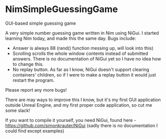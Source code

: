 # NimSimpleGuessingGame
GUI-based simple guessing game

A very simple number guessing game written in Nim using NiGui. I started learning Nim today, and made this the same day. Bugs include:
- Answer is always 88 (rand() function messing up, will look into this)
- Scrolling scrolls the whole window contents instead of submitted answers. There is no documentation of NiGui yet so I have no idea how to change this.
- No replay button. As far as I know, NiGui doesn't support clearing containers' children, so if I were to make a replay button it would just restart the program.

Please report any more bugs!

There are may ways to improve this I know, but it's my first GUI application outside Unreal Engine, and my first proper code application, so cut me some slack!

If you want to compile it yourself, you need NiGui, found here - https://github.com/simonkrauter/NiGui (sadly there is no documentation I could find except examples)
